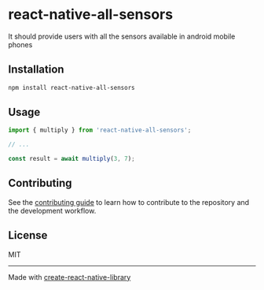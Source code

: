 # react-native-all-sensors

It should provide users with all the sensors available in android mobile phones

## Installation

```sh
npm install react-native-all-sensors
```

## Usage

```js
import { multiply } from 'react-native-all-sensors';

// ...

const result = await multiply(3, 7);
```

## Contributing

See the [contributing guide](CONTRIBUTING.md) to learn how to contribute to the repository and the development workflow.

## License

MIT

---

Made with [create-react-native-library](https://github.com/callstack/react-native-builder-bob)
